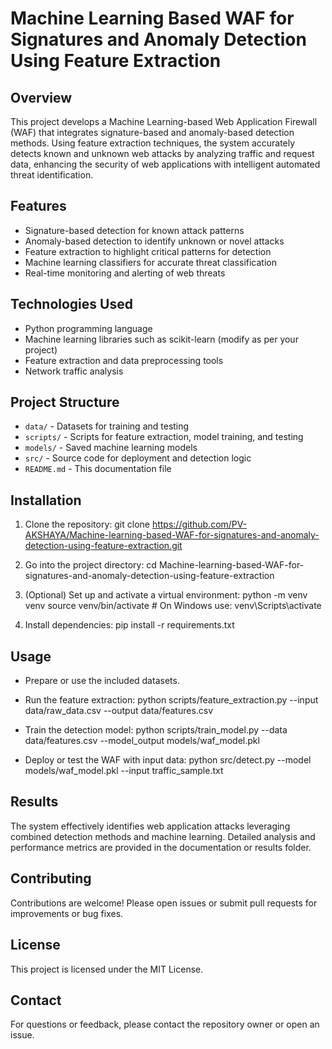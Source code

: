 # Machine Learning Based WAF for Signatures and Anomaly Detection Using Feature Extraction

## Overview

This project develops a Machine Learning-based Web Application Firewall (WAF) that integrates signature-based and anomaly-based detection methods. Using feature extraction techniques, the system accurately detects known and unknown web attacks by analyzing traffic and request data, enhancing the security of web applications with intelligent automated threat identification.

## Features

- Signature-based detection for known attack patterns
- Anomaly-based detection to identify unknown or novel attacks
- Feature extraction to highlight critical patterns for detection
- Machine learning classifiers for accurate threat classification
- Real-time monitoring and alerting of web threats

## Technologies Used

- Python programming language
- Machine learning libraries such as scikit-learn (modify as per your project)
- Feature extraction and data preprocessing tools
- Network traffic analysis

## Project Structure

- `data/` - Datasets for training and testing
- `scripts/` - Scripts for feature extraction, model training, and testing
- `models/` - Saved machine learning models
- `src/` - Source code for deployment and detection logic
- `README.md` - This documentation file

## Installation

1. Clone the repository:
git clone https://github.com/PV-AKSHAYA/Machine-learning-based-WAF-for-signatures-and-anomaly-detection-using-feature-extraction.git

2. Go into the project directory:
cd Machine-learning-based-WAF-for-signatures-and-anomaly-detection-using-feature-extraction

3. (Optional) Set up and activate a virtual environment:
python -m venv venv
source venv/bin/activate # On Windows use: venv\Scripts\activate

4. Install dependencies:
pip install -r requirements.txt


## Usage

- Prepare or use the included datasets.
- Run the feature extraction:
python scripts/feature_extraction.py --input data/raw_data.csv --output data/features.csv

- Train the detection model:
python scripts/train_model.py --data data/features.csv --model_output models/waf_model.pkl

- Deploy or test the WAF with input data:
python src/detect.py --model models/waf_model.pkl --input traffic_sample.txt


## Results

The system effectively identifies web application attacks leveraging combined detection methods and machine learning. Detailed analysis and performance metrics are provided in the documentation or results folder.

## Contributing

Contributions are welcome! Please open issues or submit pull requests for improvements or bug fixes.

## License

This project is licensed under the MIT License.

## Contact

For questions or feedback, please contact the repository owner or open an issue.

